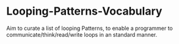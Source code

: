 # Looping-Patterns-Vocabulary
Aim to curate a list of looping Patterns, to enable a programmer to communicate/think/read/write loops in an standard manner. 
